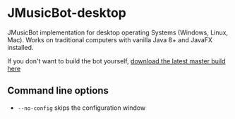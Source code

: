 # JMusicBot-desktop
JMusicBot implementation for desktop operating Systems (Windows, Linux, Mac). Works on traditional computers with vanilla Java 8+ and JavaFX installed.

If you don't want to build the bot yourself, [download the latest master build here](https://felixgail.github.io/CircleCIArtifactProvider/index.html?vcs-type=github&user=BjoernPetersen&project=JMusicBot-desktop&build=latest&branch=master&filter=successful&path=root/app/jar/musicbot-desktop.jar&token=0efcaa535b29bafaf9c9ca5f09ca4e1cd4b6f65f)

## Command line options
- <code>--no-config</code> skips the configuration window
